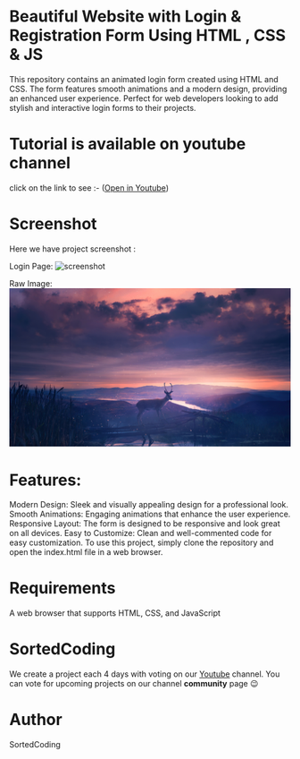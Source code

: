 # Beautiful Website with  Login & Registration Form Using HTML , CSS & JS
This repository contains an animated login form created using HTML and CSS. The form features smooth animations and a modern design, providing an enhanced user experience. Perfect for web developers looking to add stylish and interactive login forms to their projects.



# Tutorial is available on youtube channel 
click on the link to see :- ([Open in Youtube](https://youtu.be/se5nDHTmEKo))

# Screenshot
Here we have project screenshot :


Login Page:
![screenshot](blackaestheticmountains.png)


Raw Image:
![screenshot](twilight-deer-4k-rc.jpg)


# Features:
Modern Design: Sleek and visually appealing design for a professional look.
Smooth Animations: Engaging animations that enhance the user experience.
Responsive Layout: The form is designed to be responsive and look great on all devices.
Easy to Customize: Clean and well-commented code for easy customization.
To use this project, simply clone the repository and open the index.html file in a web browser.

# Requirements

A web browser that supports HTML, CSS, and JavaScript



# SortedCoding
We create a project each 4 days with voting on our <a href="https://youtube.com/@SortedCoding" target="_blank">Youtube</a> channel.
You can vote for upcoming projects on our channel **community** page :wink:


# Author

SortedCoding
